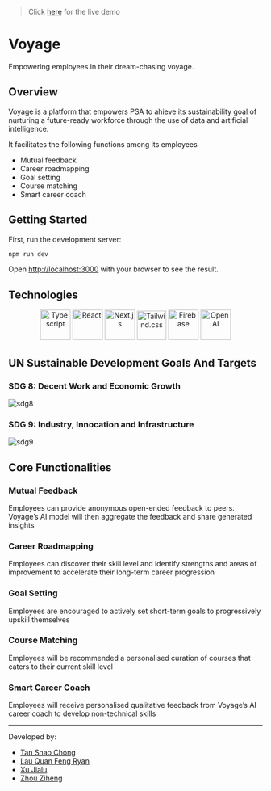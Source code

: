 > Click [here](https://psa-voyage.vercel.app/) for the live demo

# Voyage

Empowering employees in their dream-chasing voyage.

## Overview

Voyage is a platform that empowers PSA to ahieve its sustainability goal of nurturing a future-ready workforce through the use of data and artificial intelligence.

It facilitates the following functions among its employees

- Mutual feedback
- Career roadmapping
- Goal setting
- Course matching
- Smart career coach

## Getting Started

First, run the development server:

```bash
npm run dev
```

Open [http://localhost:3000](http://localhost:3000) with your browser to see the result.

## Technologies

<div align="center">
	<img height="60" src="https://github.com/get-icon/geticon/raw/master/icons/typescript-icon.svg" alt="Typescript" title="Typescript" />
	<img height="60" src="https://github.com/get-icon/geticon/raw/master/icons/react.svg" alt="React" title="React" />
 	<img height="60" src="https://github.com/get-icon/geticon/raw/master/icons/nextjs-icon.svg" alt="Next.js" title="Next.js" />
	<img height="58" src="https://github.com/get-icon/geticon/raw/master/icons/tailwindcss-icon.svg" alt="Tailwind.css" title="Tailwind.css" />
	<img height="60" src="https://github.com/get-icon/geticon/raw/master/icons/firebase.svg" alt="Firebase" title="Firebase" />
	<img height="60" src="https://avatars.githubusercontent.com/u/14957082?s=200&v=4" alt="OpenAI" title="OpenAI" />
</div>

## UN Sustainable Development Goals And Targets

### SDG 8: Decent Work and Economic Growth

![sdg8](https://globalgoalscms.co.uk/wp-content/uploads/2021/10/8-goal-resources.png)

### SDG 9: Industry, Innocation and Infrastructure

![sdg9](https://globalgoalscms.co.uk/wp-content/uploads/2021/10/9-goal-resources.png)

## Core Functionalities

### Mutual Feedback

Employees can provide anonymous open-ended feedback to peers. Voyage’s AI model will then aggregate the feedback and share generated insights

### Career Roadmapping

Employees can discover their skill level and identify strengths and areas of improvement to accelerate their long-term career progression

### Goal Setting

Employees are encouraged to actively set short-term goals to progressively upskill themselves

### Course Matching

Employees will be recommended a personalised curation of courses that caters to their current skill level

### Smart Career Coach

Employees will receive personalised qualitative feedback from Voyage’s AI career coach to develop non-technical skills

---

Developed by:

- [Tan Shao Chong](https://github.com/ackselz)
- [Lau Quan Feng Ryan](https://github.com/RyanLauQF)
- [Xu Jialu](https://github.com/3nityR)
- [Zhou Ziheng](https://github.com/zorridge)
